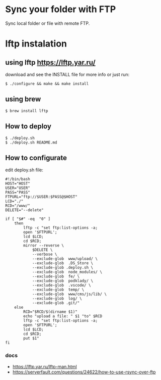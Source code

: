 # Sync your folder with FTP

Sync local folder or file with remote FTP.

# lftp instalation
## using lftp https://lftp.yar.ru/
download and see the INSTALL file for more info or just run:
```shell
$ ./configure && make && make install
```
## using brew
```shell
$ brew install lftp
```

## How to deploy

```shell
$ ./deploy.sh
$ ./deploy.sh README.md
```


## How to configurate
edit deploy.sh file:


```
#!/bin/bash    
HOST="HOST"
USER="USER"
PASS="PASS"
FTPURL="ftp://$USER:$PASS@$HOST"
LCD="./"
RCD="/www/"
DELETE="--delete"

if [ "$#" -eq  "0" ]
    then
        lftp -c "set ftp:list-options -a;
        open '$FTPURL';
        lcd $LCD;
        cd $RCD;
        mirror --reverse \
            $DELETE \
            --verbose \
            --exclude-glob  www/upload/ \
            --exclude-glob  .DS_Store \
            --exclude-glob .deploy.sh \
            --exclude-glob  node_modules/ \
            --exclude-glob  fe/ \
            --exclude-glob  podklady/ \
            --exclude-glob  .vscode/ \
            --exclude-glob  temp/ \
            --exclude-glob  www/cms/js/lib/ \
            --exclude-glob  log/ \
            --exclude-glob .git/"
    else
        RCD="$RCD/$(dirname $1)"
        echo "upload a file: " $1 "to" $RCD
        lftp -c "set ftp:list-options -a;
        open '$FTPURL';
        lcd $LCD;
        cd $RCD;
        put $1"
fi

```

### docs
- https://lftp.yar.ru/lftp-man.html
- https://serverfault.com/questions/24622/how-to-use-rsync-over-ftp
